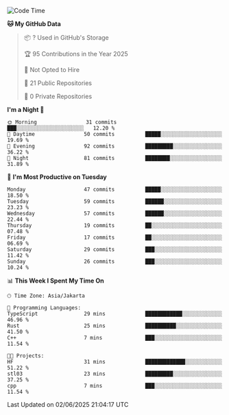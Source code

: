 <!--START_SECTION:waka-->
![Code Time](http://img.shields.io/badge/Code%20Time-3%20hrs%2040%20mins-blue)

**🐱 My GitHub Data** 

> 📦 ? Used in GitHub's Storage 
 > 
> 🏆 95 Contributions in the Year 2025
 > 
> 🚫 Not Opted to Hire
 > 
> 📜 21 Public Repositories 
 > 
> 🔑 0 Private Repositories 
 > 
**I'm a Night 🦉** 

```text
🌞 Morning                31 commits          ███░░░░░░░░░░░░░░░░░░░░░░   12.20 % 
🌆 Daytime                50 commits          █████░░░░░░░░░░░░░░░░░░░░   19.69 % 
🌃 Evening                92 commits          █████████░░░░░░░░░░░░░░░░   36.22 % 
🌙 Night                  81 commits          ████████░░░░░░░░░░░░░░░░░   31.89 % 
```
📅 **I'm Most Productive on Tuesday** 

```text
Monday                   47 commits          █████░░░░░░░░░░░░░░░░░░░░   18.50 % 
Tuesday                  59 commits          ██████░░░░░░░░░░░░░░░░░░░   23.23 % 
Wednesday                57 commits          ██████░░░░░░░░░░░░░░░░░░░   22.44 % 
Thursday                 19 commits          ██░░░░░░░░░░░░░░░░░░░░░░░   07.48 % 
Friday                   17 commits          ██░░░░░░░░░░░░░░░░░░░░░░░   06.69 % 
Saturday                 29 commits          ███░░░░░░░░░░░░░░░░░░░░░░   11.42 % 
Sunday                   26 commits          ███░░░░░░░░░░░░░░░░░░░░░░   10.24 % 
```


📊 **This Week I Spent My Time On** 

```text
🕑︎ Time Zone: Asia/Jakarta

💬 Programming Languages: 
TypeScript               29 mins             ████████████░░░░░░░░░░░░░   46.96 % 
Rust                     25 mins             ██████████░░░░░░░░░░░░░░░   41.50 % 
C++                      7 mins              ███░░░░░░░░░░░░░░░░░░░░░░   11.54 % 

🐱‍💻 Projects: 
HF                       31 mins             █████████████░░░░░░░░░░░░   51.22 % 
stl03                    23 mins             █████████░░░░░░░░░░░░░░░░   37.25 % 
cpp                      7 mins              ███░░░░░░░░░░░░░░░░░░░░░░   11.54 % 
```


 Last Updated on 02/06/2025 21:04:17 UTC
<!--END_SECTION:waka-->

